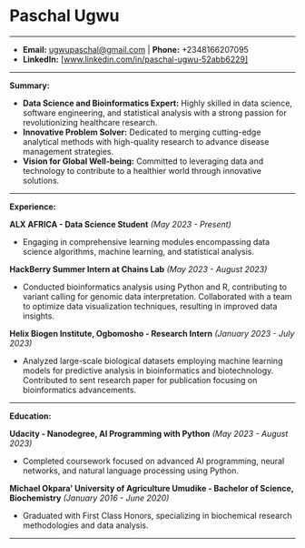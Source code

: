 # Paschal Ugwu

---

- **Email:** ugwupaschal@gmail.com | **Phone:** +2348166207095
- **LinkedIn:** [www.linkedin.com/in/paschal-ugwu-52abb6229]

---

**Summary:**

- **Data Science and Bioinformatics Expert:** Highly skilled in data science, software engineering, and statistical analysis with a strong passion for revolutionizing healthcare research.
- **Innovative Problem Solver:** Dedicated to merging cutting-edge analytical methods with high-quality research to advance disease management strategies.
- **Vision for Global Well-being:** Committed to leveraging data and technology to contribute to a healthier world through innovative solutions.

---

**Experience:**

**ALX AFRICA - Data Science Student**
*(May 2023 - Present)*
- Engaging in comprehensive learning modules encompassing data science algorithms, machine learning, and statistical analysis.

**HackBerry Summer Intern at Chains Lab**
*(May 2023 - August 2023)*
- Conducted bioinformatics analysis using Python and R, contributing to variant calling for genomic data interpretation. Collaborated with a team to optimize data visualization techniques, resulting in improved data insights.

**Helix Biogen Institute, Ogbomosho - Research Intern**
*(January 2023 - July 2023)*
- Analyzed large-scale biological datasets employing machine learning models for predictive analysis in bioinformatics and biotechnology. Contributed to sent research paper for publication focusing on bioinformatics advancements.

---

**Education:**

**Udacity - Nanodegree, AI Programming with Python**
*(May 2023 - August 2023)*
- Completed coursework focused on advanced AI programming, neural networks, and natural language processing using Python.

**Michael Okpara' University of Agriculture Umudike - Bachelor of Science, Biochemistry**
*(January 2016 - June 2020)*
- Graduated with First Class Honors, specializing in biochemical research methodologies and data analysis.

---
